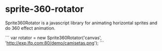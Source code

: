 # sprite-360-rotator
Sprite360Rotator is a javascript library for animating horizontal sprites and do 360 effect animation.


´´´
var rotator = new Sprite360Rotator('canvas', 'http://exp.lfp.com:80/demo/camisetas.png');
´´´
